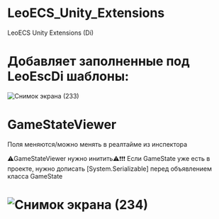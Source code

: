 # LeoECS_Unity_Extensions
LeoECS Unity Extensions (Di)

# Добавляет заполненные под LeoEscDi шаблоны:
![Снимок экрана (233)](https://user-images.githubusercontent.com/60045146/204161649-782f911f-9b00-4ebd-8183-41a431a4ed1e.png)
# GameStateViewer
 Поля меняются/можно менять в реалтайме из инспектора
 
 ⚠️GameStateViewer нужно инитить⚠️❗❗❗
 Если GameState уже есть в проекте, нужно дописать [System.Serializable] перед объявлением класса GameState 
# ![Снимок экрана (234)](https://user-images.githubusercontent.com/60045146/204161686-37f5f8d4-4b30-47da-a1a6-4ab6856df252.png)

